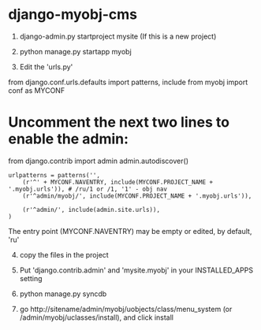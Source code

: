 django-myobj-cms
================

1. django-admin.py startproject mysite (If this is a new project)

2. python manage.py startapp myobj

3. Edit the 'urls.py'

from django.conf.urls.defaults import patterns, include
from myobj import conf as MYCONF
# Uncomment the next two lines to enable the admin:
from django.contrib import admin
admin.autodiscover()
```
urlpatterns = patterns('',
    (r'^' + MYCONF.NAVENTRY, include(MYCONF.PROJECT_NAME + '.myobj.urls')), # /ru/1 or /1, '1' - obj nav
    (r'^admin/myobj/', include(MYCONF.PROJECT_NAME + '.myobj.urls')),
    
    (r'^admin/', include(admin.site.urls)),
)
```
The entry point (MYCONF.NAVENTRY) may be empty or edited, by default, 'ru'

4. copy the files in the project

5. Put 'django.contrib.admin' and 'mysite.myobj' in your INSTALLED_APPS setting

6. python manage.py syncdb

7. go http://sitename/admin/myobj/uobjects/class/menu_system (or /admin/myobj/uclasses/install), and click install